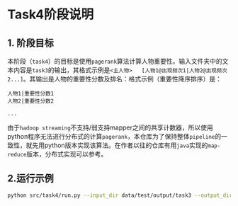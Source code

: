 # Task4阶段说明

## 1. 阶段目标
本阶段（`task4`）的目标是使用`pagerank`算法计算人物重要性。输入文件夹中的文本内容是`task3`的输出，其格式示例是`<主人物>   [人物1@出现频次1|人物2@出现频次2...]`。其输出是人物的重要性分数及排名：格式示例（重要性降序排序）是：
```
人物1|重要性分数1
人物2|重要性分数2

...

```

由于`hadoop streaming`不支持/弱支持mapper之间的共享计数器，所以使用python程序无法进行分布式的计算`pagerank`，本仓库为了保持整体`pipeline`的一致性，就先用python版本实现该算法。在作者以往的仓库有用`java`实现的`map-reduce`版本，分布式实现可以参考。

## 2.运行示例
```bash
python src/task4/run.py --input_dir data/test/output/task3 --output_dir data/test/output/task4
```
